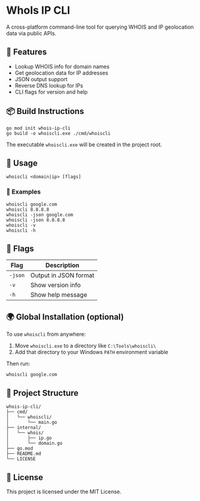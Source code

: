 # WhoIs IP CLI

A cross-platform command-line tool for querying WHOIS and IP geolocation data via public APIs.

## 🔧 Features

- Lookup WHOIS info for domain names
- Get geolocation data for IP addresses
- JSON output support
- Reverse DNS lookup for IPs
- CLI flags for version and help

## 📦 Build Instructions

```
go mod init whois-ip-cli
go build -o whoiscli.exe ./cmd/whoiscli
```

The executable `whoiscli.exe` will be created in the project root.

## 🚀 Usage

```
whoiscli <domain|ip> [flags]
```

### 🔹 Examples

```
whoiscli google.com
whoiscli 8.8.8.8
whoiscli -json google.com
whoiscli -json 8.8.8.8
whoiscli -v
whoiscli -h
```

## 🧾 Flags

| Flag    | Description           |
| ------- | --------------------- |
| `-json` | Output in JSON format |
| `-v`    | Show version info     |
| `-h`    | Show help message     |

## 🌍 Global Installation (optional)

To use `whoiscli` from anywhere:

1. Move `whoiscli.exe` to a directory like `C:\Tools\whoiscli\`
2. Add that directory to your Windows `PATH` environment variable

Then run:

```
whoiscli google.com
```

## 📁 Project Structure

```
whois-ip-cli/
├── cmd/
│   └── whoiscli/
│       └── main.go
├── internal/
│   └── whois/
│       ├── ip.go
│       └── domain.go
├── go.mod
├── README.md
└── LICENSE
```

## 📄 License

This project is licensed under the MIT License.

